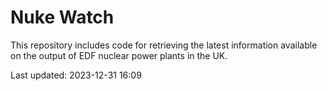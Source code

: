 # Nuke Watch

This repository includes code for retrieving the latest information available on the output of EDF nuclear power plants in the UK.

Last updated: 2023-12-31 16:09
